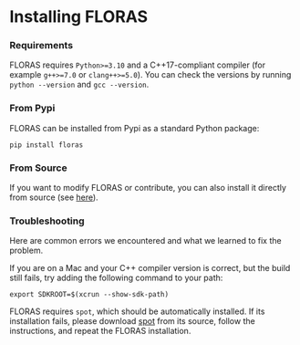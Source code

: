 # Installing FLORAS
### Requirements
FLORAS requires `Python>=3.10` and a C++17-compliant compiler (for example `g++>=7.0` or `clang++>=5.0`).
You can check the versions by running `python --version` and `gcc --version`.

### From Pypi
FLORAS can be installed from Pypi as a standard Python package:
```
pip install floras
```
### From Source
If you want to modify FLORAS or contribute, you can also install it directly from source (see [here](contributing.md)).

### Troubleshooting
Here are common errors we encountered and what we learned to fix the problem.

If you are on a Mac and your C++ compiler version is correct, but the build still fails, try adding the following command to your path:
```
export SDKROOT=$(xcrun --show-sdk-path)
```

FLORAS requires `spot`, which should be automatically installed. If its installation fails, please download [spot](https://spot.lre.epita.fr/install.html) from its source, follow the instructions, and repeat the FLORAS installation.
